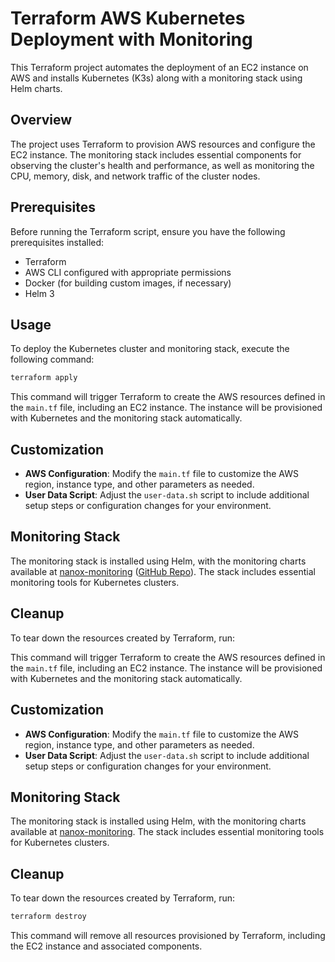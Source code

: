 # Terraform AWS Kubernetes Deployment with Monitoring

This Terraform project automates the deployment of an EC2 instance on AWS and installs Kubernetes (K3s) along with a monitoring stack using Helm charts.

## Overview

The project uses Terraform to provision AWS resources and configure the EC2 instance. The monitoring stack includes essential components for observing the cluster's health and performance, as well as monitoring the CPU, memory, disk, and network traffic of the cluster nodes.

## Prerequisites

Before running the Terraform script, ensure you have the following prerequisites installed:

- Terraform
- AWS CLI configured with appropriate permissions
- Docker (for building custom images, if necessary)
- Helm 3

## Usage

To deploy the Kubernetes cluster and monitoring stack, execute the following command:

```sh
terraform apply
```

This command will trigger Terraform to create the AWS resources defined in the `main.tf` file, including an EC2 instance. The instance will be provisioned with Kubernetes and the monitoring stack automatically.

## Customization

- **AWS Configuration**: Modify the `main.tf` file to customize the AWS region, instance type, and other parameters as needed.
- **User Data Script**: Adjust the `user-data.sh` script to include additional setup steps or configuration changes for your environment.

## Monitoring Stack

The monitoring stack is installed using Helm, with the monitoring charts available at [nanox-monitoring](https://lior7daniel.github.io/nanox-monitoring-chart) ([GitHub Repo](https://github.com/lior7daniel/nanox-monitoring-chart)). The stack includes essential monitoring tools for Kubernetes clusters.

## Cleanup

To tear down the resources created by Terraform, run:


This command will trigger Terraform to create the AWS resources defined in the `main.tf` file, including an EC2 instance. The instance will be provisioned with Kubernetes and the monitoring stack automatically.

## Customization

- **AWS Configuration**: Modify the `main.tf` file to customize the AWS region, instance type, and other parameters as needed.
- **User Data Script**: Adjust the `user-data.sh` script to include additional setup steps or configuration changes for your environment.

## Monitoring Stack

The monitoring stack is installed using Helm, with the monitoring charts available at [nanox-monitoring](https://lior7daniel.github.io/nanox-monitoring-chart). The stack includes essential monitoring tools for Kubernetes clusters.

## Cleanup

To tear down the resources created by Terraform, run:

```sh
terraform destroy
```

This command will remove all resources provisioned by Terraform, including the EC2 instance and associated components.


